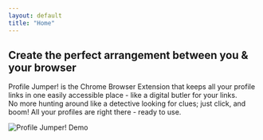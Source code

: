 ```yaml
---
layout: default
title: "Home"
---
```


<section class="centered">
    <h1 class="mission-header">Create the perfect <span class="mission-header-highlight">arrangement</span> between <span class="mission-header-highlight">you</span> & <span class="mission-header-highlight">your browser</span></h1>
    <p>
        Profile Jumper! is the Chrome Browser Extension that keeps all your profile links in one easily accessible place - like a digital butler for your links.<br/> No more hunting around like a detective looking for clues; just click, and boom! All your profiles are right there - ready to use.
    </p>
</section>

<section class="demo">
    <img src="{{ '/assets/image/demo/profile-jumper-demo.gif' | relative_url }}" alt="Profile Jumper! Demo">
</section>
